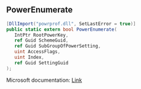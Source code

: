 ## PowerEnumerate

```csharp
[DllImport("powrprof.dll", SetLastError = true)]
public static extern bool PowerEnumerate(
   IntPtr RootPowerKey,
   ref Guid SchemeGuid,
   ref Guid SubGroupOfPowerSetting,
   uint AccessFlags,
   uint Index,
   ref Guid SettingGuid
);
```

Microsoft documentation: [Link](https://docs.microsoft.com/en-us/windows/win32/api/powrprof/nf-powrprof-powerenumerate)
